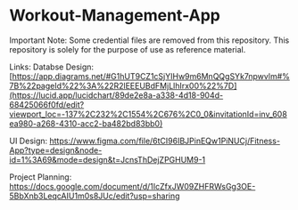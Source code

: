 # Workout-Management-App

Important Note: Some credential files are removed from this repository. This repository is solely for the purpose of use as reference material. 

Links:
Databse Design: [https://app.diagrams.net/#G1hUT9CZ1cSjYIHw9m6MnQQgSYk7npwvlm#%7B%22pageId%22%3A%22R2lEEEUBdFMjLlhIrx00%22%7D](https://lucid.app/lucidchart/89de2e8a-a338-4d18-904d-68425066f0fd/edit?viewport_loc=-137%2C232%2C1554%2C676%2C0_0&invitationId=inv_608ea980-a268-4310-acc2-ba482bd83bb0)

UI Design: https://www.figma.com/file/6tCI96IBJPinEQw1PiNUCj/Fitness-App?type=design&node-id=1%3A69&mode=design&t=JcnsThDejZPGHUM9-1

Project Planning: https://docs.google.com/document/d/1IcZfxJW09ZHFRWsGg3OE-5BbXnb3LeqcAIU1m0s8JUc/edit?usp=sharing
